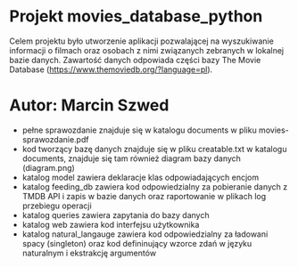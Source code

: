 # Projekt movies_database_python
Celem projektu było utworzenie aplikacji pozwalającej na wyszukiwanie informacji o filmach oraz osobach z nimi związanych zebranych w lokalnej bazie danych.
Zawartość danych odpowiada części bazy The Movie Database (https://www.themoviedb.org/?language=pl).

# Autor: Marcin Szwed

* pełne sprawozdanie znajduje się w katalogu documents w pliku movies-sprawozdanie.pdf
* kod tworzący bazę danych znajduje się w pliku creatable.txt w katalogu documents, znajduje się tam również diagram bazy danych (diagram.png)
* katalog model zawiera deklaracje klas odpowiadających encjom
* katalog feeding_db zawiera kod odpowiedzialny za pobieranie danych z TMDB API i zapis w bazie danych oraz raportowanie w plikach log przebiegu operacji
* katalog queries zawiera zapytania do bazy danych
* katalog web zawiera kod interfejsu użytkownika
* katalog natural_langauge zawiera kod odpowiedzialny za ładowani spacy (singleton) oraz kod defininujący wzorce zdań w języku naturalnym i ekstrakcję argumentów

